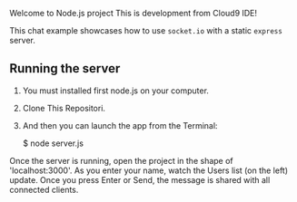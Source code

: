 
Welcome to Node.js project This is development from Cloud9 IDE!

This chat example showcases how to use `socket.io` with a static `express` server.

## Running the server

1) You must installed first node.js on your computer.

2) Clone This Repositori.

2) And then you can launch the app from the Terminal:

    $ node server.js

Once the server is running, open the project in the shape of 'localhost:3000'. As you enter your name, watch the Users list (on the left) update. Once you press Enter or Send, the message is shared with all connected clients.
